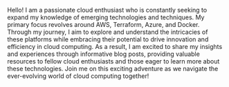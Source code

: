 Hello! I am a passionate cloud enthusiast who is constantly seeking to expand my knowledge of emerging technologies and techniques. My primary focus revolves around AWS, Terraform, Azure, and Docker. Through my journey, I aim to explore and understand the intricacies of these platforms while embracing their potential to drive innovation and efficiency in cloud computing. As a result, I am excited to share my insights and experiences through informative blog posts, providing valuable resources to fellow cloud enthusiasts and those eager to learn more about these technologies. Join me on this exciting adventure as we navigate the ever-evolving world of cloud computing together!
